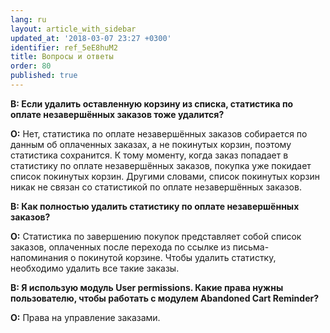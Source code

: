 ```yaml
---
lang: ru
layout: article_with_sidebar
updated_at: '2018-03-07 23:27 +0300'
identifier: ref_5eE8huM2
title: Вопросы и ответы
order: 80
published: true
---
```

**В: Если удалить оставленную корзину из списка, статистика по оплате незавершённых заказов тоже удалится?**

**О:** Нет, статистика по оплате незавершённых заказов собирается по данным об оплаченных заказах, а не покинутых корзин, поэтому статистика сохранится. К тому моменту, когда заказ попадает в статистику по оплате незавершённых заказов, покупка уже покидает список покинутых корзин. Другими словами, список покинутых корзин никак не связан со статистикой по оплате незавершённых заказов.

**В: Как полностью удалить статистику по оплате незавершённых заказов?**

**О:** Статистика по завершению покупок представляет собой список заказов, оплаченных после перехода по ссылке из письма-напоминания о покинутой корзине. Чтобы удалить статистку, необходимо удалить все такие заказы.

**В: Я использую модуль User permissions. Какие права нужны пользователю, чтобы работать с модулем Abandoned Cart Reminder?**

**О:** Права на управление заказами.
